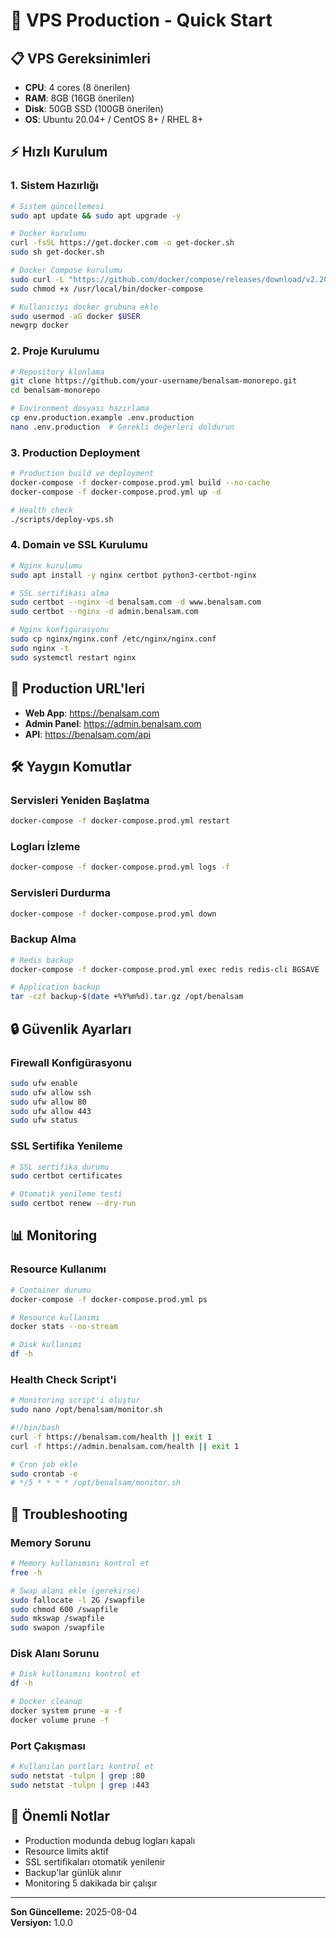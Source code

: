# 🚀 VPS Production - Quick Start

## 📋 **VPS Gereksinimleri**
- **CPU**: 4 cores (8 önerilen)
- **RAM**: 8GB (16GB önerilen)
- **Disk**: 50GB SSD (100GB önerilen)
- **OS**: Ubuntu 20.04+ / CentOS 8+ / RHEL 8+

## ⚡ **Hızlı Kurulum**

### **1. Sistem Hazırlığı**
```bash
# Sistem güncellemesi
sudo apt update && sudo apt upgrade -y

# Docker kurulumu
curl -fsSL https://get.docker.com -o get-docker.sh
sudo sh get-docker.sh

# Docker Compose kurulumu
sudo curl -L "https://github.com/docker/compose/releases/download/v2.20.0/docker-compose-$(uname -s)-$(uname -m)" -o /usr/local/bin/docker-compose
sudo chmod +x /usr/local/bin/docker-compose

# Kullanıcıyı docker grubuna ekle
sudo usermod -aG docker $USER
newgrp docker
```

### **2. Proje Kurulumu**
```bash
# Repository klonlama
git clone https://github.com/your-username/benalsam-monorepo.git
cd benalsam-monorepo

# Environment dosyası hazırlama
cp env.production.example .env.production
nano .env.production  # Gerekli değerleri doldurun
```

### **3. Production Deployment**
```bash
# Production build ve deployment
docker-compose -f docker-compose.prod.yml build --no-cache
docker-compose -f docker-compose.prod.yml up -d

# Health check
./scripts/deploy-vps.sh
```

### **4. Domain ve SSL Kurulumu**
```bash
# Nginx kurulumu
sudo apt install -y nginx certbot python3-certbot-nginx

# SSL sertifikası alma
sudo certbot --nginx -d benalsam.com -d www.benalsam.com
sudo certbot --nginx -d admin.benalsam.com

# Nginx konfigürasyonu
sudo cp nginx/nginx.conf /etc/nginx/nginx.conf
sudo nginx -t
sudo systemctl restart nginx
```

## 🔗 **Production URL'leri**
- **Web App**: https://benalsam.com
- **Admin Panel**: https://admin.benalsam.com
- **API**: https://benalsam.com/api

## 🛠️ **Yaygın Komutlar**

### **Servisleri Yeniden Başlatma**
```bash
docker-compose -f docker-compose.prod.yml restart
```

### **Logları İzleme**
```bash
docker-compose -f docker-compose.prod.yml logs -f
```

### **Servisleri Durdurma**
```bash
docker-compose -f docker-compose.prod.yml down
```

### **Backup Alma**
```bash
# Redis backup
docker-compose -f docker-compose.prod.yml exec redis redis-cli BGSAVE

# Application backup
tar -czf backup-$(date +%Y%m%d).tar.gz /opt/benalsam
```

## 🔒 **Güvenlik Ayarları**

### **Firewall Konfigürasyonu**
```bash
sudo ufw enable
sudo ufw allow ssh
sudo ufw allow 80
sudo ufw allow 443
sudo ufw status
```

### **SSL Sertifika Yenileme**
```bash
# SSL sertifika durumu
sudo certbot certificates

# Otomatik yenileme testi
sudo certbot renew --dry-run
```

## 📊 **Monitoring**

### **Resource Kullanımı**
```bash
# Container durumu
docker-compose -f docker-compose.prod.yml ps

# Resource kullanımı
docker stats --no-stream

# Disk kullanımı
df -h
```

### **Health Check Script'i**
```bash
# Monitoring script'i oluştur
sudo nano /opt/benalsam/monitor.sh

#!/bin/bash
curl -f https://benalsam.com/health || exit 1
curl -f https://admin.benalsam.com/health || exit 1

# Cron job ekle
sudo crontab -e
# */5 * * * * /opt/benalsam/monitor.sh
```

## 🔧 **Troubleshooting**

### **Memory Sorunu**
```bash
# Memory kullanımını kontrol et
free -h

# Swap alanı ekle (gerekirse)
sudo fallocate -l 2G /swapfile
sudo chmod 600 /swapfile
sudo mkswap /swapfile
sudo swapon /swapfile
```

### **Disk Alanı Sorunu**
```bash
# Disk kullanımını kontrol et
df -h

# Docker cleanup
docker system prune -a -f
docker volume prune -f
```

### **Port Çakışması**
```bash
# Kullanılan portları kontrol et
sudo netstat -tulpn | grep :80
sudo netstat -tulpn | grep :443
```

## 📝 **Önemli Notlar**
- Production modunda debug logları kapalı
- Resource limits aktif
- SSL sertifikaları otomatik yenilenir
- Backup'lar günlük alınır
- Monitoring 5 dakikada bir çalışır

---
**Son Güncelleme:** 2025-08-04  
**Versiyon:** 1.0.0 